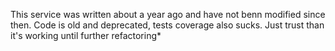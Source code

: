 This service was written about a year ago and have not benn modified since then.
Code is old and deprecated, tests coverage also sucks.
Just trust than it's working until further refactoring*